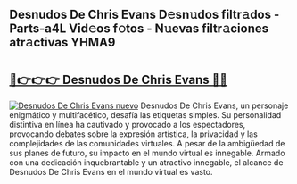 ## Desnudos De Chris Evans D𝚎sn𝚞dos filtr𝚊dos - Parts-a4L Vid𝚎os f𝚘tos - N𝚞evas filtr𝚊ciones atr𝚊ctivas YHMA9

# <h2><a href="http://mb7fyk.tromn.icu/?c=Desnudos+De+Chris+Evans">🔗👉👉👉 Desnudos De Chris Evans 🔗🔗</a></h2>

[![Desnudos De Chris Evans nuevo](https://i.imgur.com/pEAQMta.gif)](http://mb7fyk.tromn.icu/?c=Desnudos+De+Chris+Evans)
Desnudos De Chris Evans, un personaje enigmático y multifacético, desafía las etiquetas simples. Su personalidad distintiva en línea ha cautivado y provocado a los espectadores, provocando debates sobre la expresión artística, la privacidad y las complejidades de las comunidades virtuales. A pesar de la ambigüedad de sus planes de futuro, su impacto en el mundo virtual es innegable. Armado con una dedicación inquebrantable y un atractivo innegable, el alcance de Desnudos De Chris Evans en el mundo virtual es vasto.
